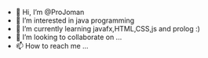 - 👋 Hi, I’m @ProJoman
- 👀 I’m interested in java programming
- 🌱 I’m currently learning javafx,HTML,CSS,js and prolog :)
- 💞️ I’m looking to collaborate on ...
- 📫 How to reach me ...

<!---
ProJoman/ProJoman is a ✨ special ✨ repository because its `README.md` (this file) appears on your GitHub profile.
You can click the Preview link to take a look at your changes.
--->
